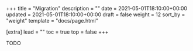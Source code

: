 +++
title = "Migration"
description = ""
date = 2021-05-01T18:10:00+00:00
updated = 2021-05-01T18:10:00+00:00
draft = false
weight = 12
sort_by = "weight"
template = "docs/page.html"

[extra]
lead = ""
toc = true
top = false
+++

TODO

